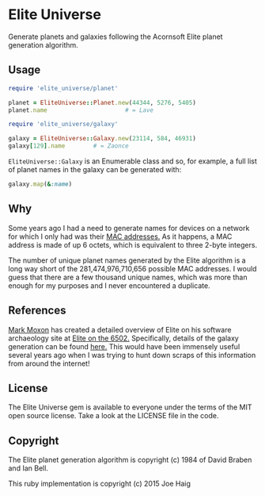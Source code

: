 # Elite Universe

Generate planets and galaxies following the Acornsoft Elite planet generation
algorithm.

## Usage

```ruby
require 'elite_universe/planet'

planet = EliteUniverse::Planet.new(44344, 5276, 5405)
planet.name                      # = Lave
```

```ruby
require 'elite_universe/galaxy'

galaxy = EliteUniverse::Galaxy.new(23114, 584, 46931)
galaxy[129].name        # = Zaonce
```

`EliteUniverse::Galaxy` is an Enumerable class and so, for example, a full list
of planet names in the galaxy can be generated with:

```ruby
galaxy.map(&:name)
```

## Why

Some years ago I had a need to generate names for devices on a network for
which I only had was their [MAC addresses.](https://en.wikipedia.org/wiki/MAC_address)
As it happens, a MAC address is made of up 6 octets, which is equivalent to
three 2-byte integers.

The number of unique planet names generated by the Elite algorithm is a long
way short of the 281,474,976,710,656 possible MAC addresses. I would guess that
there are a few thousand unique names, which was more than enough for my
purposes and I never encountered a duplicate.

## References

[Mark Moxon](https://www.markmoxon.com/) has created a detailed overview of
Elite on his software archaeology site at [Elite on the 6502.](https://elite.bbcelite.com/)
Specifically, details of the galaxy generation can be found [here.](https://elite.bbcelite.com/deep_dives/galaxy_and_system_seeds.html)
This would have been immensely useful several years ago when I was trying to
hunt down scraps of this information from around the internet!

## License

The Elite Universe gem is available to everyone under the terms of the MIT
open source license.
Take a look at the LICENSE file in the code.

## Copyright

The Elite planet generation algorithm is copyright (c) 1984 of David Braben and
Ian Bell.

This ruby implementation is copyright (c) 2015 Joe Haig
